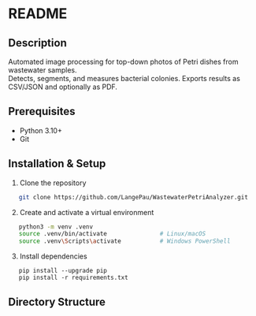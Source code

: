 # README

## Description
Automated image processing for top-down photos of Petri dishes from wastewater samples.  
Detects, segments, and measures bacterial colonies. Exports results as CSV/JSON and optionally as PDF.

## Prerequisites
- Python 3.10+
- Git

## Installation & Setup

1. Clone the repository  
   
```bash
   git clone https://github.com/LangePau/WastewaterPetriAnalyzer.git
```
  

2. Create and activate a virtual environment  
``` bash
   python3 -m venv .venv  
   source .venv/bin/activate               # Linux/macOS  
   source .venv\Scripts\activate           # Windows PowerShell
```

3. Install dependencies  
```
   pip install --upgrade pip  
   pip install -r requirements.txt
```
## Directory Structure

